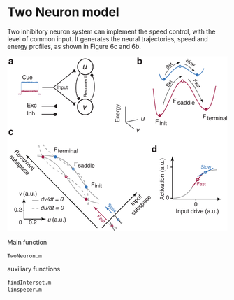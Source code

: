 # Two Neuron model
Two inhibitory neuron system can implement the speed control, with the level of common input.
It generates the neural trajectories, speed and energy profiles, as shown in Figure 6c and 6b.
<p align="center">
  <img src="TwoNeuron.png" height="400" >
</p>


Main function 

  	TwoNeuron.m
	
auxiliary functions 

  	findInterset.m 
  	linspecer.m
